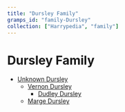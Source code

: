 ```yaml
---
title: "Dursley Family"
gramps_id: "family-Dursley"
collection: ["Harrypedia", "family"]
---
```


# Dursley Family

- [Unknown Dursley](/Harrypedia/people/Dursley/I0234/)
  - [Vernon Dursley](/Harrypedia/people/Dursley/Vernon/)
    - [Dudley Dursley](/Harrypedia/people/Dursley/Dudley/)
  - [Marge Dursley](/Harrypedia/people/Dursley/Marge/)
